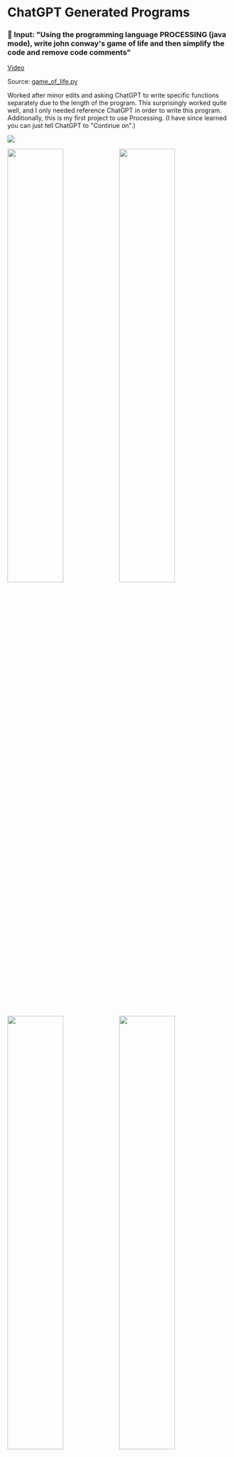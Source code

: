 # ChatGPT Generated Programs


### 🤖️ Input: "Using the programming language PROCESSING (java mode), write john conway's game of life and then simplify the code and remove code comments"

[Video](https://v.usetapes.com/h4XFbxRH9F)

Source: [game_of_life.py](https://github.com/kennycason/chatgpt/blob/main/game_of_life.pde)


Worked after minor edits and asking ChatGPT to write specific functions separately due to the length of the program. 
This surprisingly worked quite well, and I only needed reference ChatGPT in order to write this program. 
Additionally, this is my first project to use Processing. (I have since learned you can just tell ChatGPT to "Continue on".)

<img src="https://github.com/kennycason/chatgpt/blob/main/output/game_of_life_running.png?raw=true" />

<img src="https://github.com/kennycason/chatgpt/blob/main/output/game_of_life01.png?raw=true" width="50%"/><img src="https://github.com/kennycason/chatgpt/blob/main/output/game_of_life02.png?raw=true" width="50%"/><img src="https://github.com/kennycason/chatgpt/blob/main/output/game_of_life03.png?raw=true" width="50%"/><img src="https://github.com/kennycason/chatgpt/blob/main/output/game_of_life04.png?raw=true" width="50%"/>



### 🤖️ Input: "Using python programming language write a mandelbrot zoom program in pygame"

Source: [mandelbrot_zoom.py](https://github.com/kennycason/chatgpt/blob/main/mandelbrot_zoom.py)

I was again happily surprised that the code both compiled and ran. The only issue I encountered was that the Mandelbrot Zoom was being re-rendered every game loop instead of only when there were changes to its zoom & position. This was an easy update, and below are some example GIFs that I compiled from some output screenshots. I'm pretty confident that I could have just asked ChatGPT to make such improvements, and even handle the image output, but I was hitting rate-limit issues with the API.

<img src="https://github.com/kennycason/chatgpt/blob/main/output/mandelbrot_zoom1.gif?raw=true" width="33%" /><img src="https://github.com/kennycason/chatgpt/blob/main/output/mandelbrot_zoom2.gif?raw=true" width="33%" /><img src="https://github.com/kennycason/chatgpt/blob/main/output/mandelbrot_zoom3.gif?raw=true" width="33%" />



### 🤖️ Input: "Using the programming language PROCESSING, write a program to draw a psychedelic fractal zoom"

Source: [pyschedelic_fractal.pde](https://github.com/kennycason/chatgpt/blob/main/psychedelic_fractal.pde)

[Video](https://v.usetapes.com/tN8SdeBlYD)

Output: 
> Here is a simple implementation of a psychedelic fractal zoom in the programming language Processing:
> This code generates a psychedelic fractal zoom by drawing a series of lines with random colors at each iteration. The zoom level is gradually increased over time, resulting in a constantly changing and mesmerizing visual effect.

Worked after moving `size(500, 500);` into the `setup()` function.

<img src="https://github.com/kennycason/chatgpt/blob/main/output/psychedelic_fractal02.png?raw=true" width="33%"/><img src="https://github.com/kennycason/chatgpt/blob/main/output/psychedelic_fractal03.png?raw=true" width="33%"/><img src="https://github.com/kennycason/chatgpt/blob/main/output/psychedelic_fractal04.png?raw=true" width="33%"/>



### 🤖️ Input: "Write python code to control dc motor with L298N Motor Driver Controller with reverse and forward"

Source: [dc_motor_with_l298n.py](https://github.com/kennycason/chatgpt/blob/main/dc_motor_with_l298n.py)

I was quite surprised as to the breadth of ChatGPT with this one. 
It was able to generate a working Python code to control two DC motors via the L298N Motor Driver Controller with reverse and forward.
The generated code had a minor bug that prevented reverse from working, otherwise it worked out-of-the-box. 
I tested it on a robotic tank I have been working on.



### 🤖️ Input: "Write a simple neural network in python and then remove code comments"

Source: [autoencoder.py](https://github.com/kennycason/chatgpt/blob/main/autoencoder.py)

Code worked as-is, though I modified logging + epoch count.

Output:
```bash
Original input: [[0.27955452 0.20003414 0.38206231 0.71578143]]
Decoded output: [[0.21143627 0.1500811  0.30098823 0.6853668 ]]
Noisy input: [[0.36291848 0.20566826 0.39934306 0.81038985]]
Decoded Noise output: [[0.28726333 0.15678793 0.31848305 0.7758708 ]]
```

### 🤖️ Input: "Write code using tensorflow for a simple auto-encoder with training data random 4d vectors"


### 🤖️ Input: "Using the python programming language that please write a program for visually pleasing infinite psychedelic pattern."

I was indeed pleased with the result!

Source: [visually_pleasing_infinite_pattern.py](https://github.com/kennycason/chatgpt/blob/main/visually_pleasing_infinite_pattern.py)

[Video](https://v.usetapes.com/lhoOLUoir8)

<img src="https://github.com/kennycason/chatgpt/blob/main/output/visually_pleasing_infinite_pyschedelic_pattern.png?raw=true" />


### 🤖️ Input:  "Write python code to read camera data via picamera2 and detect faces with opencv."

Source: [opencv_face_detection.py](https://github.com/kennycason/chatgpt/blob/main/opencv_face_detection.py)

### 🤖️ Input: "Write python code for blackjack game"

File: [blackjack.py](https://github.com/kennycason/chatgpt/blob/main/blackjack.py)

I finished the final lines of code myself due to ChatGPT output buffer max length.

```shell
Your hand:
10 of Hearts
3 of Spades
Dealer's hand:
10 of Diamonds
Your hand:
10 of Hearts
3 of Spades
10 of Clubs
You busted! Dealer wins.
```
```shell
Your hand:
5 of Spades
1 of Diamonds
Dealer's hand:
10 of Clubs
Your hand:
5 of Spades
1 of Diamonds
2 of Spades
Your hand:
5 of Spades
1 of Diamonds
2 of Spades
1 of Hearts
Your hand:
5 of Spades
1 of Diamonds
2 of Spades
1 of Hearts
10 of Clubs
You win!
```

Source: [blackjack2.py](https://github.com/kennycason/chatgpt/blob/main/blackjack2.py)

Worked as-is

```shell
Your hand:
7 of Hearts
10 of Clubs
Dealer's hand:
2 of Clubs
Dealer's hand:
2 of Clubs
7 of Spades
10 of Hearts
You Lose!
```



### 🤖️ Input: "Using the Python programming language write code to generate pokemon like techno music"

While not particularly Pokémon like, I was surprised this program worked. I only needed to download a few WAV files.

Source: [pokemon_like_techno.py](https://github.com/kennycason/chatgpt/blob/main/pokemon_like_techno.py)



### 🤖️ Input: "Using the python programming language and pygame library and only geometry shapes, write a simple bomberman game**"

The generated code had a couple issues such as `bomberman_x` and `bomberman_y` being undefined, and the player + background colors were the same.
I was still impressed that I was able to get nearly working `PyGame` starter program with working Joystick controls. 

Source: [bomberman.py](https://github.com/kennycason/chatgpt/blob/main/bomberman.py)

<img src="https://github.com/kennycason/chatgpt/blob/main/output/bomberman_pygame.png?raw=true" width="50%"/>



### 🤖️ Input: "Using the programming language PROCESSING (java mode), write a program to draw a psychedelic pattern"

Source: [pyschedelic_pattern.pde](https://github.com/kennycason/chatgpt/blob/main/pyschedelic_pattern.pde)

Worked after minor editing.

<img src="https://github.com/kennycason/chatgpt/blob/main/output/psychedelic_pattern01.png?raw=true" width="33%"/><img src="https://github.com/kennycason/chatgpt/blob/main/output/psychedelic_pattern03.png?raw=true" width="33%"/>



### 🤖️ Improve Chinese Blog Post - 遗传算法与重现画像

[Google Doc 遗传算法与重现画像](https://docs.google.com/document/d/1hLsP1NeJ-Huv7-mNarOGKzyI_FoeC15tJae2-86gt9U/edit#)

This was a blog post I wrote in Chinese previously on the subject of generating images using genetic algorithms. Linked below is a Google Doc which shows the before and after for each paragraph. I was quite impressed with the results and ChatGPT was even able to explain it's reasoning for its changes.




### 🤖️ Chinese Lesson - 显微镜与微生物 / Microscopes & Microorganisms

Lesson: [chinese_lesson_microscopes_microorganisms.md](https://github.com/kennycason/chatgpt/blob/main/chinese_lesson_microscopes_microorganisms.md)

This project/experiment was motivated by the success I had using ChatGPT to improve my Chinese post on genetic algorithms.



### 🤖️ Short Stories

[Hell](https://github.com/kennycason/chatgpt/blob/main/short_story_hell.txt) - "Write short story about reality hell and god that will give me an existential crisis"

[Transcension](https://github.com/kennycason/chatgpt/blob/main/short_story_transcension.txt) - "Write a short story about transcension and the full realization of absolute infinity"

